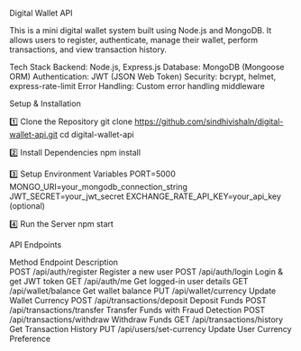 Digital Wallet API

This is a mini digital wallet system built using Node.js and MongoDB. It allows users to register, authenticate, manage their wallet, perform transactions, and view transaction history.

Tech Stack
Backend: Node.js, Express.js
Database: MongoDB (Mongoose ORM)
Authentication: JWT (JSON Web Token)
Security: bcrypt, helmet, express-rate-limit
Error Handling: Custom error handling middleware

Setup & Installation

1️⃣ Clone the Repository
git clone https://github.com/sindhivishaln/digital-wallet-api.git
cd digital-wallet-api

2️⃣ Install Dependencies
npm install

3️⃣ Setup Environment Variables
PORT=5000
MONGO_URI=your_mongodb_connection_string
JWT_SECRET=your_jwt_secret
EXCHANGE_RATE_API_KEY=your_api_key (optional)

4️⃣ Run the Server
npm start


API Endpoints  

Method	Endpoint	                       Description <br>
POST	  /api/auth/register	             Register a new user
POST	  /api/auth/login	                 Login & get JWT token
GET	    /api/auth/me	                   Get logged-in user details
GET	    /api/wallet/balance	             Get wallet balance
PUT	    /api/wallet/currency             Update Wallet Currency
POST	  /api/transactions/deposit	       Deposit Funds
POST	  /api/transactions/transfer	     Transfer Funds with Fraud Detection
POST    /api/transactions/withdraw	     Withdraw Funds
GET	    /api/transactions/history	       Get Transaction History
PUT	    /api/users/set-currency	         Update User Currency Preference



